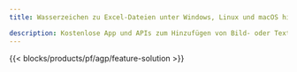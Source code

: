 ```yaml
---
title: Wasserzeichen zu Excel-Dateien unter Windows, Linux und macOS hinzufügen 

description: Kostenlose App und APIs zum Hinzufügen von Bild- oder Textwasserzeichen zu XLS-, XLSX- und ODS-Dateien
---
```

{{< blocks/products/pf/agp/feature-solution >}} 

